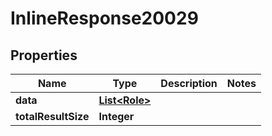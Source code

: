 
# InlineResponse20029

## Properties
Name | Type | Description | Notes
------------ | ------------- | ------------- | -------------
**data** | [**List&lt;Role&gt;**](Role.md) |  | 
**totalResultSize** | **Integer** |  | 



